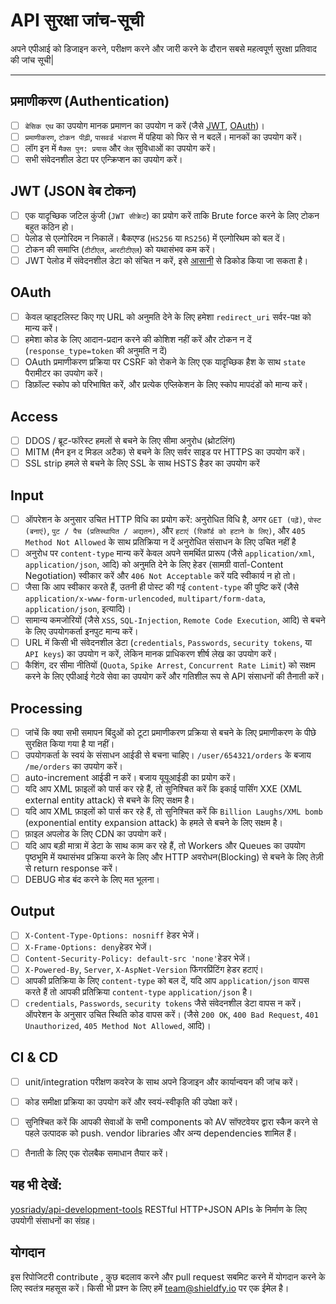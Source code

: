 # API सुरक्षा जांच-सूची

अपने एपीआई को डिजाइन करने, परीक्षण करने और जारी करने के दौरान सबसे महत्वपूर्ण सुरक्षा प्रतिवाद की जांच सूची|

---

## प्रमाणीकरण (Authentication)

- [ ] `बेसिक एथ` का उपयोग मानक प्रमाणन का उपयोग न करें (जैसे [JWT](https://jwt.io/), [OAuth](https://oauth.net/))।
- [ ] `प्रमाणीकरण`, `टोकन पीढ़ी`, `पासवर्ड भंडारण` में पहिया को फिर से न बदलें। मानकों का उपयोग करें।
- [ ] लॉग इन में `मैक्स पुन: प्रयास`  और `जेल` सुविधाओं का उपयोग करें।
- [ ] सभी संवेदनशील डेटा पर एन्क्रिप्शन का उपयोग करें।

## JWT (JSON वेब टोकन)
- [ ] एक यादृच्छिक जटिल कुंजी (`JWT सीक्रेट`) का प्रयोग करें ताकि Brute force करने के लिए टोकन बहुत कठिन हो।
- [ ] पेलोड से एल्गोरिदम न निकालें। बैकएण्ड (`HS256` या `RS256`) में एल्गोरिथम को बल दें।
- [ ] टोकन की समाप्ति (`टीटीएल`, `आरटीटीएल`) को यथासंभव कम करें।
- [ ] JWT पेलोड में संवेदनशील डेटा को संचित न करें, इसे [आसानी](https://jwt.io/#debugger-io) से डिकोड किया जा सकता है।

## OAuth
- [ ] केवल व्हाइटलिस्ट किए गए URL को अनुमति देने के लिए हमेशा `redirect_uri` सर्वर-पक्ष को मान्य करें।
- [ ] हमेशा कोड के लिए आदान-प्रदान करने की कोशिश नहीं करें और टोकन न दें (`response_type=token` की अनुमति न दें)
- [ ] OAuth प्रमाणीकरण प्रक्रिया पर CSRF को रोकने के लिए एक यादृच्छिक हैश के साथ `state` पैरामीटर का उपयोग करें।
- [ ] डिफ़ॉल्ट स्कोप को परिभाषित करें, और प्रत्येक एप्लिकेशन के लिए स्कोप मापदंडों को मान्य करें।

## Access
- [ ] DDOS / ब्रूट-फॉरेस्ट हमलों से बचने के लिए सीमा अनुरोध (थ्रोटलिंग)
- [ ] MITM (मैन इन द मिडल अटैक) से बचने के लिए सर्वर साइड पर HTTPS का उपयोग करें।
- [ ] SSL strip हमले से बचने के लिए SSL के साथ HSTS हैडर का उपयोग करें
 
## Input
- [ ] ऑपरेशन के अनुसार उचित HTTP विधि का प्रयोग करें: अनुरोधित विधि है, अगर `GET (पढ़ें)`, `पोस्ट (बनाएं)`, `पुट / पैच (प्रतिस्थापित / अद्यतन)`, और `हटाएं (रिकॉर्ड को हटाने के लिए)`, और `405 Method Not Allowed` के साथ प्रतिक्रिया न दें अनुरोधित संसाधन के लिए उचित नहीं है
- [ ] अनुरोध पर `content-type` मान्य करें केवल अपने समर्थित प्रारूप (जैसे `application/xml`, `application/json`, आदि) को अनुमति देने के लिए हेडर (सामग्री वार्ता-Content Negotiation) स्वीकार करें और `406 Not Acceptable` करें यदि स्वीकार्य न हो तो।
- [ ] जैसा कि आप स्वीकार करते हैं, उतनी ही पोस्ट की गई  `content-type` की पुष्टि करें (जैसे `application/x-www-form-urlencoded`, `multipart/form-data`, `application/json`,  इत्यादि)।
- [ ] सामान्य कमजोरियों (जैसे `XSS`, `SQL-Injection`, `Remote Code Execution`, आदि) से बचने के लिए उपयोगकर्ता इनपुट मान्य करें।
- [ ] URL में किसी भी संवेदनशील डेटा (`credentials`, `Passwords`, `security tokens`, या  `API keys`) का उपयोग न करें, लेकिन मानक प्राधिकरण शीर्ष लेख का उपयोग करें।
- [ ] कैशिंग, दर सीमा नीतियों (`Quota`, `Spike Arrest`, `Concurrent Rate Limit`) को सक्षम करने के लिए एपीआई गेटवे सेवा का उपयोग करें और गतिशील रूप से API संसाधनों की तैनाती करें।

## Processing
- [ ] जांचें कि क्या सभी समापन बिंदुओं को टूटा प्रमाणीकरण प्रक्रिया से बचने के लिए प्रमाणीकरण के पीछे सुरक्षित किया गया है या नहीं।
- [ ] उपयोगकर्ता के स्वयं के संसाधन आईडी से बचना चाहिए। `/user/654321/orders` के बजाय `/me/orders` का उपयोग करें।
- [ ] auto-increment आईडी न करें। बजाय यूयूआईडी का प्रयोग करें।
- [ ] यदि आप XML फ़ाइलों को पार्स कर रहे हैं, तो सुनिश्चित करें कि इकाई पार्सिंग XXE (XML external entity attack) से बचने के लिए सक्षम है।
- [ ] यदि आप XML फ़ाइलों को पार्स कर रहे हैं, तो सुनिश्चित करें कि `Billion Laughs/XML bomb` (exponential entity expansion attack) के हमले से बचने के लिए सक्षम  है।
- [ ] फ़ाइल अपलोड के लिए CDN का उपयोग करें।
- [ ] यदि आप बड़ी मात्रा में डेटा के साथ काम कर रहे हैं, तो Workers और Queues का उपयोग पृष्ठभूमि में यथासंभव प्रक्रिया करने के लिए और HTTP अवरोधन(Blocking) से बचने के लिए तेज़ी से return response करें।
- [ ] DEBUG मोड बंद करने के लिए मत भूलना।
 
 ## Output
- [ ] `X-Content-Type-Options: nosniff` हेडर भेजें।
- [ ] `X-Frame-Options: deny`हेडर भेजें।
- [ ] `Content-Security-Policy: default-src 'none'`हेडर भेजें।
- [ ] `X-Powered-By`, `Server`, `X-AspNet-Version` फिंगरप्रिंटिंग हेडर हटाएं।
- [ ]  आपकी प्रतिक्रिया के लिए `content-type` को बल दें, यदि आप `application/json` वापस करते हैं तो आपकी प्रतिक्रिया `content-type` `application/json` है।
- [ ] `credentials`, `Passwords`, `security tokens` जैसे संवेदनशील डेटा वापस न करें।
 ऑपरेशन के अनुसार उचित स्थिति कोड वापस करें। (जैसे `200 OK`, `400 Bad Request`, `401 Unauthorized`, `405 Method Not Allowed`, आदि)।
 
 ## CI & CD
- [ ] unit/integration परीक्षण कवरेज के साथ अपने डिजाइन और कार्यान्वयन की जांच करें।
- [ ] कोड समीक्षा प्रक्रिया का उपयोग करें और स्वयं-स्वीकृति की उपेक्षा करें।
- [ ] सुनिश्चित करें कि आपकी सेवाओं के सभी components को AV सॉफ्टवेयर द्वारा स्कैन करने से पहले उत्पादक को push. vendor libraries और अन्य dependencies शामिल हैं।
- [ ] तैनाती के लिए एक रोलबैक समाधान तैयार करें।
 
 
## यह भी देखें:

[yosriady/api-development-tools](https://github.com/yosriady/api-development-tools) RESTful HTTP+JSON APIs  के निर्माण के लिए उपयोगी संसाधनों का संग्रह।

## योगदान
इस रिपोजिटरी contribute , कुछ बदलाव करने और pull request सबमिट करने में योगदान करने के लिए स्वतंत्र महसूस करें। किसी भी प्रश्न के लिए हमें team@shieldfy.io पर एक ईमेल है।


